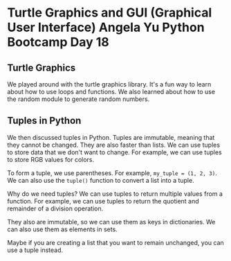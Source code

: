 # Turtle Graphics and GUI (Graphical User Interface) Angela Yu Python Bootcamp Day 18

## Turtle Graphics
We played around with the turtle graphics library. It's a fun way to learn about how to use loops and functions. We also learned about how to use the random module to generate random numbers.

## Tuples in Python

We then discussed tuples in Python. Tuples are immutable, meaning that they cannot be changed. They are also faster than lists. We can use tuples to store data that we don't want to change. For example, we can use tuples to store RGB values for colors.

To form a tuple, we use parentheses. For example, `my_tuple = (1, 2, 3)`. We can also use the `tuple()` function to convert a list into a tuple.

Why do we need tuples? We can use tuples to return multiple values from a function. For example, we can use tuples to return the quotient and remainder of a division operation.

They also are immutable, so we can use them as keys in dictionaries. We can also use them as elements in sets.

Maybe if you are creating a list that you want to remain unchanged, you can use a tuple instead.

